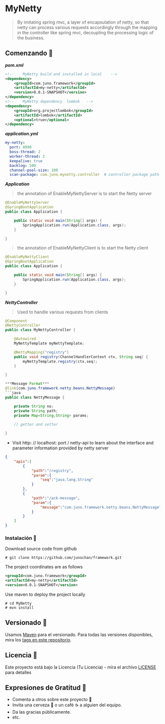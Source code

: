 # MyNetty
>By imitating spring mvc, a layer of encapsulation of netty, 
so that netty can process various requests accordingly 
through the mapping in the controller like spring mvc, 
decoupling the processing logic of the business.

## Comenzando 🚀

***pom.xml***
```xml
<!--    MyNetty build and installed in local    -->
<dependency>
    <groupId>com.juno.framework</groupId>
    <artifactId>my-netty</artifactId>
    <version>0.0.1-SNAPSHOT</version>
</dependency>
<!--    MyNetty dependency  lombok   -->
<dependency>
    <groupId>org.projectlombok</groupId>
    <artifactId>lombok</artifactId>
    <optional>true</optional>
</dependency>
```
***application.yml***
```yml
my-netty:
  port: 8090
  boss-thread: 2
  worker-thread: 2
  keepalive: true
  backlog: 100
  channel-pool-size: 100
  scan-package: com.juno.mynetty.controller  # controller package path
```
***Application***
> the annotation of EnableMyNettyServer is to start the Netty server
```java
@EnableMyNettyServer
@SpringBootApplication
public class Application {

    public static void main(String[] args) {
        SpringApplication.run(Application.class, args);
    }

}
```
> the annotation of EnableMyNettyClient is to start the Netty client
```java
@EnableMyNettyClient
@SpringBootApplication
public class Application {

    public static void main(String[] args) {
        SpringApplication.run(Application.class, args);
    }

}
```
***NettyController***
> Used to handle various requests from clients
```java
@Component
@NettyController
public class MyNettyController {

    @Autowired
    MyNettyTemplate myNettyTemplate;

    @NettyMapping("registry")
    public void registry(ChannelHandlerContext ctx, String seq) {
        myNettyTemplate.registry(ctx,seq);
    }

}

***Message Format***
@link{com.juno.framework.netty.beans.NettyMessage}
```java
public class NettyMessage {

    private String no;
    private String path;
    private Map<String,String> params;
    
    // getter and setter

}
```
* Visit http: // localhost: port / netty-api to learn about the interface and parameter information provided by netty server

```json
{
    "apis":[
        {
            "path":"/registry",
            "param":{
                "seq":"java.lang.String"
            }
        },
        {
            "path":"/ack-message",
            "param":{
                "message":"com.juno.framework.netty.beans.NettyMessage"
            }
        }
    ]
}
```

### Instalación 🔧
Download source code from github
```git bash
# git clone https://github.com/junochan/framework.git
```
The project coordinates are as follows
```xml
<groupId>com.juno.framework</groupId>
<artifactId>my-netty</artifactId>
<version>0.0.1-SNAPSHOT</version>
```
Use maven to deploy the project locally
```git bash
# cd MyNetty
# mvn install
```

## Versionado 📌
Usamos [Maven](https://maven.apache.org/) para el versionado. Para todas las versiones disponibles, mira los [tags en este repositorio](https://github.com/junochan/framework/tags).

## Licencia 📄

Este proyecto está bajo la Licencia (Tu Licencia) - mira el archivo [LICENSE](LICENSE) para detalles

## Expresiones de Gratitud 🎁

* Comenta a otros sobre este proyecto 📢
* Invita una cerveza 🍺 o un café ☕ a alguien del equipo. 
* Da las gracias públicamente.
* etc.